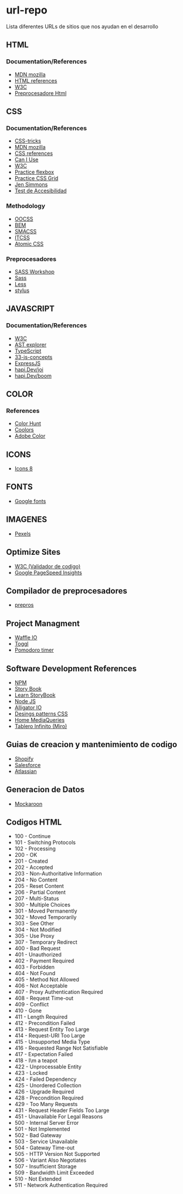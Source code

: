 # url-repo
Lista diferentes URLs de sitios que nos ayudan en el desarrollo

## HTML
  ### Documentation/References
  * [MDN mozilla](https://developer.mozilla.org/en-US/docs/Web/HTML)
  * [HTML references](https://htmlreference.io)
  * [W3C](https://www.w3schools.com/html/)
  * [Preprocesadore Html](https://pugjs.org/)

## CSS
  ### Documentation/References
  * [CSS-tricks](https://css-tricks.com/)
  * [MDN mozilla](https://developer.mozilla.org/en-US/docs/Web/CSS)
  * [CSS references](https://cssreference.io/)
  * [Can I Use](https://caniuse.com/)
  * [W3C](https://www.w3schools.com/css/)
  * [Practice flexbox](https://flexboxfroggy.com/)
  * [Practice CSS Grid](https://cssgridgarden.com/)
  * [Jen Simmons](https://labs.jensimmons.com)
  * [Test de Accesibilidad](https://www.ssa.gov/accessibility/andi/help/install.html)
  
  ### Methodology
  * [OOCSS](https://www.smashingmagazine.com/2011/12/an-introduction-to-object-oriented-css-oocss/)
  * [BEM](http://getbem.com/introduction/)
  * [SMACSS](http://smacss.com/)
  * [ITCSS](https://www.xfive.co/blog/itcss-scalable-maintainable-css-architecture/)
  * [Atomic CSS](https://acss.io/)
  
  ### Preprocesadores
  * [SASS Workshop](https://github.com/teffcode/sass-workshop)
  * [Sass](https://sass-lang.com/guide)
  * [Less](http://lesscss.org/)
  * [stylus](http://stylus-lang.com/)

## JAVASCRIPT
  ### Documentation/References
  * [W3C](https://www.w3schools.com/js/)
  * [AST explorer](https://astexplorer.net/)
  * [TypeScript](https://www.typescriptlang.org/)
  * [33-js-concepts](https://github.com/leonardomso/33-js-concepts)
  * [ExpressJS](https://expressjs.com)
  * [hapi.Dev/joi](https://github.com/hapijs/joi)
  * [hapi.Dev/boom](https://github.com/hapijs/boom)
  
  
## COLOR
  ### References
  * [Color Hunt](https://colorhunt.co/)
  * [Coolors](https://coolors.co/)
  * [Adobe Color](https://color.adobe.com/)

## ICONS
  * [Icons 8](https://iconos8.es/)

## FONTS
  * [Google fonts](https://fonts.google.com/)

## IMAGENES
  * [Pexels](https://www.pexels.com)

## Optimize Sites 
  * [W3C (Validador de codigo)](http://validator.w3.org/)
  * [Google PageSpeed Insights](https://developers.google.com/speed/pagespeed/insights/)

## Compilador de preprocesadores
  * [prepros](https://prepros.io/)

## Project Managment
  * [Waffle IO](http://waffle.io)
  * [Toggl](https://toggl.com/)
  * [Pomodoro timer](https://tomato-timer.com/)
 
## Software Development References
  * [NPM](https://www.npmjs.com)
  * [Story Book](https://storybook.js.org/)
  * [Learn StoryBook](https://www.learnstorybook.com/) 
  * [Node JS](https://nodejs.org)
  * [Alligator IO](https://alligator.io)
  * [Desings patterns CSS](https://every-layout.dev)
  * [Home MediaQueries](https://mediaqueri.es/)
  * [Tablero Infinito (Miro)](https://miro.com)

## Guias de creacion y mantenimiento de codigo
  * [Shopify](https://polaris.shopify.com/)
  * [Salesforce](https://lightningdesignsystem.com/)
  * [Atlassian](https://atlassian.design/)

## Generacion de Datos
  * [Mockaroon](https://mockaroo.com/)
  
## Codigos HTML
  * 100 - Continue
  * 101 - Switching Protocols
  * 102 - Processing
  * 200 - OK
  * 201 - Created
  * 202 - Accepted
  * 203 - Non-Authoritative Information
  * 204 - No Content
  * 205 - Reset Content
  * 206 - Partial Content
  * 207 - Multi-Status
  * 300 - Multiple Choices
  * 301 - Moved Permanently
  * 302 - Moved Temporarily
  * 303 - See Other
  * 304 - Not Modified
  * 305 - Use Proxy
  * 307 - Temporary Redirect
  * 400 - Bad Request
  * 401 - Unauthorized
  * 402 - Payment Required
  * 403 - Forbidden
  * 404 - Not Found
  * 405 - Method Not Allowed
  * 406 - Not Acceptable
  * 407 - Proxy Authentication Required
  * 408 - Request Time-out
  * 409 - Conflict
  * 410 - Gone
  * 411 - Length Required
  * 412 - Precondition Failed
  * 413 - Request Entity Too Large
  * 414 - Request-URI Too Large
  * 415 - Unsupported Media Type
  * 416 - Requested Range Not Satisfiable
  * 417 - Expectation Failed
  * 418 - I\m a teapot
  * 422 - Unprocessable Entity
  * 423 - Locked
  * 424 - Failed Dependency
  * 425 - Unordered Collection
  * 426 - Upgrade Required
  * 428 - Precondition Required
  * 429 - Too Many Requests
  * 431 - Request Header Fields Too Large
  * 451 - Unavailable For Legal Reasons
  * 500 - Internal Server Error
  * 501 - Not Implemented
  * 502 - Bad Gateway
  * 503 - Service Unavailable
  * 504 - Gateway Time-out
  * 505 - HTTP Version Not Supported
  * 506 - Variant Also Negotiates
  * 507 - Insufficient Storage
  * 509 - Bandwidth Limit Exceeded
  * 510 - Not Extended
  * 511 - Network Authentication Required
    
  
  
    
